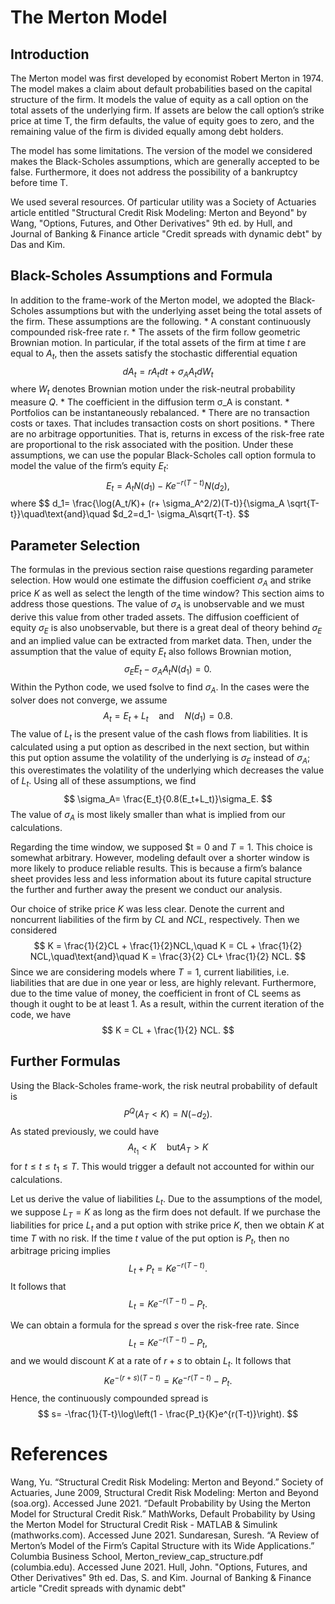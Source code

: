 # The Merton Model

## Introduction
The Merton model was first developed by economist Robert Merton in 1974. The model makes a claim about default probabilities based on the capital structure of the firm. It models the value of equity as a call option on the total assets of the underlying firm. If assets are below the call option’s strike price at time T, the firm defaults, the value of equity goes to zero, and the remaining value of the firm is divided equally among debt holders. 

The model has some limitations. The version of the model we considered makes the Black-Scholes assumptions, which are generally accepted to be false. Furthermore, it does not address the possibility of a bankruptcy before time T.

We used several resources. Of particular utility was a Society of Actuaries article entitled "Structural Credit Risk Modeling: Merton and Beyond" by Wang, "Options, Futures, and Other Derivatives" 9th ed. by Hull, and Journal of Banking & Finance article "Credit spreads with dynamic debt" by Das and Kim.

## Black-Scholes Assumptions and Formula
In addition to the frame-work of the Merton model, we adopted the Black-Scholes assumptions but with the underlying asset being the total assets of the firm. These assumptions are the following.
	* A constant continuously compounded risk-free rate r.
	* The assets of the firm follow geometric Brownian motion. In particular, if the total assets of the firm at time $t$ are equal to $A_t$, then the assets satisfy the stochastic differential equation
$$
dA_t=r A_t  dt+ σ_A  A_t  dW_t
$$
where $W_t$ denotes Brownian motion under the risk-neutral probability measure $Q$.
	* The coefficient in the diffusion term σ_A is constant.
	* Portfolios can be instantaneously rebalanced.
	* There are no transaction costs or taxes. That includes transaction costs on short positions.
	* There are no arbitrage opportunities. That is, returns in excess of the risk-free rate are proportional to the risk associated with the position. 
Under these assumptions, we can use the popular Black-Scholes call option formula to model the value of the firm’s equity $E_t$:
$$
E_t= A_t N(d_1)-Ke^{-r(T-t)} N(d_2),
$$
where
$$
d_1=  \frac{\log(A_t/K)+ (r+ \sigma_A^2/2)(T-t)}{\sigma_A \sqrt{T-t}}\quad\text{and}\quad $d_2=d_1- \sigma_A\sqrt{T-t}.
$$

## Parameter Selection
The formulas in the previous section raise questions regarding parameter selection. How would one estimate the diffusion coefficient $\sigma_A$ and strike price $K$ as well as select the length of the time window? This section aims to address those questions.
The value of $\sigma_A$ is unobservable and we must derive this value from other traded assets. The diffusion coefficient of equity $\sigma_E$ is also unobservable, but there is a great deal of theory behind $\sigma_E$ and an implied value can be extracted from market data. Then, under the assumption that the value of equity $E_t$ also follows Brownian motion,
$$ 
\sigma_E E_t- \sigma_A A_t N(d_1) = 0.
$$
Within the Python code, we used fsolve to find $\sigma_A$. In the cases were the solver does not converge, we assume
$$
A_t =E_t+L_t\quad\text{and}\quad N(d_1) = 0.8.
$$
The value of $L_t$ is the present value of the cash flows from liabilities. It is calculated using a put option as described in the next section, but within this put option assume the volatility of the underlying is $\sigma_E$ instead of $\sigma_A$; this overestimates the volatility of the underlying which decreases the value of $L_t$. Using all of these assumptions, we find
$$
\sigma_A=  \frac{E_t}{0.8(E_t+L_t)}\sigma_E.
$$
The value of $\sigma_A$ is most likely smaller than what is implied from our calculations.

Regarding the time window, we supposed $t = 0 and $T = 1$. This choice is somewhat arbitrary. However, modeling default over a shorter window is more likely to produce reliable results. This is because a firm’s balance sheet provides less and less information about its future capital structure the further and further away the present we conduct our analysis. 

Our choice of strike price $K$ was less clear. Denote the current and noncurrent liabilities of the firm by $CL$ and $NCL$, respectively. Then we considered
$$
K =  \frac{1}{2}CL + \frac{1}{2}NCL,\quad K = CL + \frac{1}{2} NCL,\quad\text{and}\quad K =  \frac{3}{2} CL+  \frac{1}{2} NCL.
$$
Since we are considering models where $T = 1$, current liabilities, i.e. liabilities that are due in one year or less, are highly relevant. Furthermore, due to the time value of money, the coefficient in front of CL seems as though it ought to be at least 1. As a result, within the current iteration of the code, we have 
$$
K = CL + \frac{1}{2} NCL.
$$

## Further Formulas
Using the Black-Scholes frame-work, the risk neutral probability of default is
$$
P^Q(A_T < K)=N(-d_2).
$$
As stated previously, we could have
$$
A_{t_1} < K\quad\text{but} A_T > K
$$
for $t\leq t \leq t_1 \leq T$. This would trigger a default not accounted for within our calculations. 

Let us derive the value of liabilities $L_t$.  Due to the assumptions of the model, we suppose $L_T = K$ as long as the firm does not default. If we purchase the liabilities for price $L_t$ and a put option with strike price $K$, then we obtain $K$ at time $T$ with no risk. If the time $t$ value of the put option is $P_t$, then no arbitrage pricing implies
$$
L_t + P_t=Ke^{-r(T-t)}.
$$
It follows that
$$
L_t = K e^{-r(T-t)}-P_t.
$$

We can obtain a formula for the spread $s$ over the risk-free rate. Since
$$
L_t=K e^{-r(T-t)}-P_t,
$$
and we would discount $K$ at a rate of $r + s$ to obtain $L_t$. It follows that
$$
K e^{-(r+s)(T-t)}= K e^{-r(T-t)}-P_t. 
$$
Hence, the continuously compounded spread is
$$
s= -\frac{1}{T-t}\log\left(1 - \frac{P_t}{K}e^{r(T-t)}\right).
$$

 
# References
Wang, Yu. “Structural Credit Risk Modeling: Merton and Beyond.” Society of Actuaries, June 2009, Structural Credit Risk Modeling: Merton and Beyond (soa.org). Accessed June 2021.
“Default Probability by Using the Merton Model for Structural Credit Risk.” MathWorks, Default Probability by Using the Merton Model for Structural Credit Risk - MATLAB & Simulink (mathworks.com). Accessed June 2021.
Sundaresan, Suresh. “A Review of Merton’s Model of the Firm’s Capital Structure with its Wide Applications.” Columbia Business School, Merton_review_cap_structure.pdf (columbia.edu). Accessed June 2021. 
Hull, John. "Options, Futures, and Other Derivatives" 9th ed. 
Das, S. and Kim. Journal of Banking & Finance article "Credit spreads with dynamic debt"

